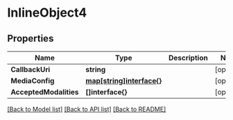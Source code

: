 # InlineObject4

## Properties

Name | Type | Description | Notes
------------ | ------------- | ------------- | -------------
**CallbackUri** | **string** |  | [optional] 
**MediaConfig** | [**map[string]interface{}**](.md) |  | [optional] 
**AcceptedModalities** | **[]interface{}** |  | [optional] 

[[Back to Model list]](../README.md#documentation-for-models) [[Back to API list]](../README.md#documentation-for-api-endpoints) [[Back to README]](../README.md)


